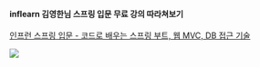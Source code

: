 #### inflearn 김영한님 스프링 입문 무료 강의 따라쳐보기

[인프런 스프링 입문 - 코드로 배우는 스프링 부트, 웹 MVC, DB 접근 기술](https://www.inflearn.com/course/%EC%8A%A4%ED%94%84%EB%A7%81-%EC%9E%85%EB%AC%B8-%EC%8A%A4%ED%94%84%EB%A7%81%EB%B6%80%ED%8A%B8)

![](https://cdn.inflearn.com/public/files/courses/325630/afc58a6c-6190-42cd-9014-d335cfab07e8/325630-kor.png)
